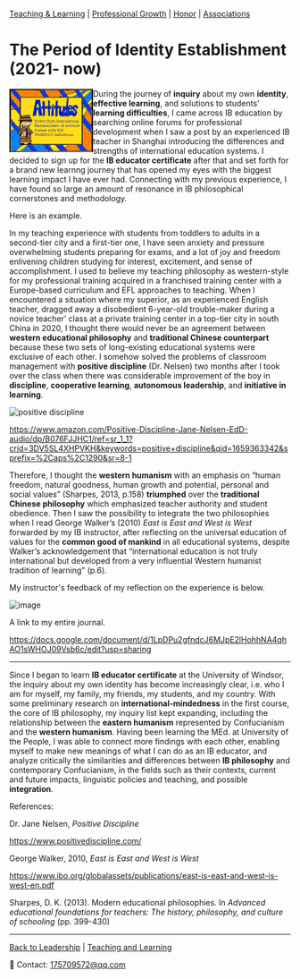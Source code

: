  [Teaching & Learning](./teachingandlearning1.md) | [Professional Growth](./professional.md) | [Honor](./honors.md) | [Associations](./associations.md)

# The Period of Identity Establishment (2021- now)

<img src="LP.gif" align="left"/>

During the journey of **inquiry** about my own **identity**, **effective learning**, and solutions to students' **learning difficulties**, I came across IB education by searching online forums for professional development when I saw a post by an experienced IB teacher in Shanghai introducing the differences and strengths of international education systems. I decided to sign up for the **IB educator certificate** after that and set forth for a brand new learnng journey that has opened my eyes with the biggest learning impact I have ever had. Connecting with my previous experience, I have found so large an amount of resonance in IB philosophical cornerstones and methodology.

Here is an example.

In my teaching experience with students from   toddlers to adults in a second-tier city and a  first-tier one, I have seen anxiety and pressure overwhelming students preparing for exams, and a lot of joy and freedom enlivening children studying for interest, excitement, and sense of accomplishment. I used to believe my teaching philosophy as western-style for my professional training acquired in a franchised training center with a Europe-based curriculum and EFL approaches to teaching. When I encountered a situation where my superior, as an experienced English teacher, dragged away a disobedient 6-year-old trouble-maker during a novice teacher’ class at a private training center in a top-tier city in south China in 2020, I thought there would never be an agreement between **western educational philosophy** and **traditional Chinese counterpart** because these two sets of long-existing educational systems were exclusive of each other. I somehow solved the problems of classroom management with **positive discipline** (Dr. Nelsen) two months after I took over the class when there was considerable improvement of the boy in **discipline**, **cooperative learning**, **autonomous leadership**, and **initiative in learning**.

![positive discipline](https://user-images.githubusercontent.com/109213222/182412572-28630914-5e69-4a58-bf04-c8275abe7f61.jpg)

<https://www.amazon.com/Positive-Discipline-Jane-Nelsen-EdD-audio/dp/B076FJJHC1/ref=sr_1_1?crid=3DV5SL4XHPVKH&keywords=positive+discipline&qid=1659363342&sprefix=%2Caps%2C1290&sr=8-1>

Therefore, I thought the **western humanism** with an emphasis on “human freedom, natural goodness, human growth and potential, personal and social values” (Sharpes, 2013, p.158) **triumphed** over the **traditional Chinese philosophy** which emphasized teacher authority and student obedience. Then I saw the possibility to integrate the two philosophies when I read George Walker’s (2010) _East is East and West is West_ forwarded by my IB instructor, after reflecting on the universal education of values for the **common good of mankind** in all educational systems, despite Walker’s acknowledgement that “international education is not truly international but developed from a very influential Western humanist tradition of learning” (p.6).

My instructor's feedback of my reflection on the experience is below.

![image](https://user-images.githubusercontent.com/109213222/180602136-7b599cfb-08e6-457e-b81f-83334067c22e.png)

A link to my entire journal.

<https://docs.google.com/document/d/1LpDPu2gfndcJ6MJpE2lHohhNA4qhAO1sWHOJ09Vsb6c/edit?usp=sharing>

---

Since I began to learn **IB educator certificate** at the University of Windsor, the inquiry about my own identity has become increasingly clear, i.e. who I am for myself, my family, my friends, my students, and my country. With some preliminary research on **international-mindedness** in the first course, the core of IB philosophy, my inquiry list kept expanding, including the relationship between the **eastern humanism** represented by Confucianism and the **western humanism**. Having been learning the MEd. at University of the People, I was able to connect more findings with each other, enabling myself to make new meanings of what I can do as an IB educator, and analyze critically the similarities and differences between **IB philosophy** and contemporary Confucianism, in the fields such as their contexts, current and future impacts, linguistic policies and teaching, and possible **integration**.

References:

Dr. Jane Nelsen, _Positive Discipline_

<https://www.positivediscipline.com/>

George Walker, 2010, _East is East and West is West_

<https://www.ibo.org/globalassets/publications/east-is-east-and-west-is-west-en.pdf>

Sharpes, D. K. (2013). Modern educational philosophies. In _Advanced educational foundations for teachers: The history, philosophy, and culture of schooling_ (pp. 399-430)

---

 [Back to Leadership](./philosophyc.md) | [Teaching and Learning](./teachingandlearning1.md)

 📧 Contact:
<175709572@qq.com>
